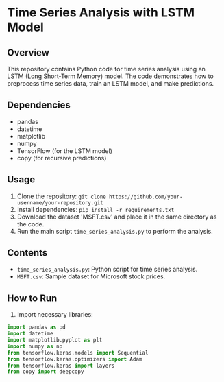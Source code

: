 # Time Series Analysis with LSTM Model

## Overview
This repository contains Python code for time series analysis using an LSTM (Long Short-Term Memory) model. The code demonstrates how to preprocess time series data, train an LSTM model, and make predictions.

## Dependencies
- pandas
- datetime
- matplotlib
- numpy
- TensorFlow (for the LSTM model)
- copy (for recursive predictions)

## Usage
1. Clone the repository: `git clone https://github.com/your-username/your-repository.git`
2. Install dependencies: `pip install -r requirements.txt`
3. Download the dataset 'MSFT.csv' and place it in the same directory as the code.
4. Run the main script `time_series_analysis.py` to perform the analysis.

## Contents
- `time_series_analysis.py`: Python script for time series analysis.
- `MSFT.csv`: Sample dataset for Microsoft stock prices.

## How to Run
1. Import necessary libraries:
```python
import pandas as pd
import datetime
import matplotlib.pyplot as plt
import numpy as np
from tensorflow.keras.models import Sequential
from tensorflow.keras.optimizers import Adam
from tensorflow.keras import layers
from copy import deepcopy
